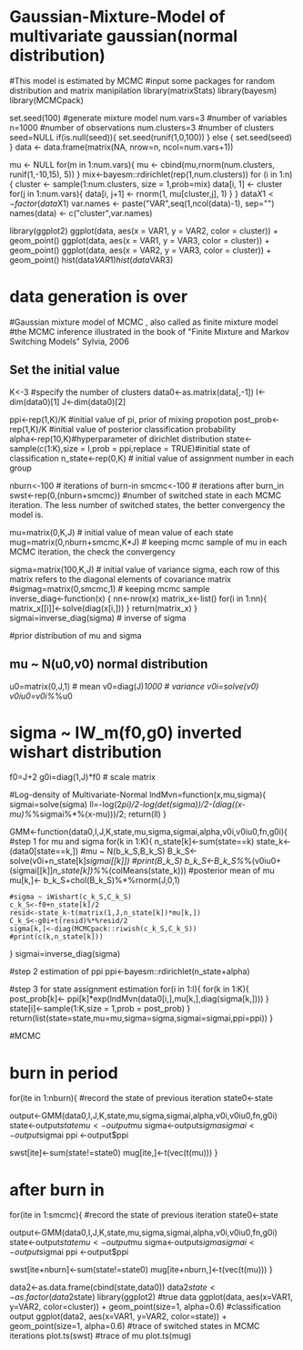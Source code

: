 # Gaussian-Mixture-Model of multivariate gaussian(normal distribution)
#This model is estimated by MCMC
#input some packages for random distribution and matrix manipilation
library(matrixStats)
library(bayesm)
library(MCMCpack)

set.seed(100)
#generate mixture model
num.vars=3  #number of variables
n=1000       #number of observations
num.clusters=3 #number of clusters
seed=NULL
if(is.null(seed)){
  set.seed(runif(1,0,100))
} else {
  set.seed(seed)
}
data <- data.frame(matrix(NA, nrow=n, ncol=num.vars+1))

mu <- NULL
for(m in 1:num.vars){
  mu <- cbind(mu,rnorm(num.clusters, runif(1,-10,15), 5))
}
mix<-bayesm::rdirichlet(rep(1,num.clusters))
for (i in 1:n) {
  cluster <- sample(1:num.clusters, size = 1,prob=mix)
  data[i, 1] <- cluster
  for(j in 1:num.vars){
    data[i, j+1] <- rnorm(1, mu[cluster,j], 1)
  }
}
data$X1 <- factor(data$X1)
var.names <- paste("VAR",seq(1,ncol(data)-1), sep="")
names(data) <- c("cluster",var.names)

library(ggplot2)
ggplot(data, aes(x = VAR1, y = VAR2, color = cluster)) + geom_point()
ggplot(data, aes(x = VAR1, y = VAR3, color = cluster)) + geom_point()
ggplot(data, aes(x = VAR2, y = VAR3, color = cluster)) + geom_point()
hist(data$VAR1)
hist(data$VAR3)
# data generation is over


#Gaussian mixture model of MCMC , also called as finite mixture model
#the MCMC inference illustrated in the book of "Finite Mixture and Markov Switching Models" Sylvia, 2006
## Set the initial value

K<-3 #specify the number of clusters
data0<-as.matrix(data[,-1])
I<-dim(data0)[1]
J<-dim(data0)[2]

ppi<-rep(1,K)/K #initial value of pi, prior of mixing propotion
post_prob<-rep(1,K)/K #initial value of posterior classification probability\
alpha<-rep(10,K)#hyperparameter of dirichlet distribution
state<-sample(c(1:K),size = I,prob = ppi,replace = TRUE)#initial state of classification
n_state<-rep(0,K) # initial value of assignment number in each group

  
nburn<-100 # iterations of burn-in
smcmc<-100 # iterations after burn_in
swst<-rep(0,(nburn+smcmc)) #number of switched state in each MCMC iteration. The less number of switched states, the better convergency the model is. 

mu=matrix(0,K,J)            # initial value of mean value of each state
mug=matrix(0,nburn+smcmc,K*J)       # keeping mcmc sample of mu in each MCMC iteration, the check the convergency

sigma=matrix(100,K,J)         # initial value of variance sigma, each row of this matrix refers to the diagonal elements of covariance matrix
#sigmag=matrix(0,smcmc,1)      # keeping mcmc sample  
inverse_diag<-function(x) {
  nn<-nrow(x)
  matrix_x<-list()
  for(i in 1:nn){
    matrix_x[[i]]<-solve(diag(x[i,]))
  }
  return(matrix_x)
}
sigmai=inverse_diag(sigma)  # inverse of sigma

#prior distribution of mu and sigma
##  mu ~ N(u0,v0)   normal distribution
u0=matrix(0,J,1)      # mean
v0=diag(J)*1000     # variance
v0i=solve(v0)
v0iu0=v0i%*%u0

#  sigma ~ IW_m(f0,g0)  inverted wishart distribution
f0=J+2
g0i=diag(1,J)*f0     # scale matrix 

#Log-density of Multivariate-Normal
lndMvn=function(x,mu,sigma){
  sigmai=solve(sigma)
  ll=-log(2*pi)/2-log(det(sigma))/2-(diag((x-mu)%*%sigmai%*%(x-mu)))/2;
  return(ll)
}

GMM<-function(data0,I,J,K,state,mu,sigma,sigmai,alpha,v0i,v0iu0,fn,g0i){
  #step 1 for mu and sigma
  for(k in 1:K){
    n_state[k]<-sum(state==k)
    state_k<-(data0[state==k,])
    #mu ~ N(b_k_S,B_k_S)
    B_k_S<-solve(v0i+n_state[k]*sigmai[[k]]) 
    #print(B_k_S)
    b_k_S<-B_k_S%*%(v0iu0+(sigmai[[k]]*n_state[k])%*%(colMeans(state_k))) #posterior mean of mu
    mu[k,]<- b_k_S+chol(B_k_S)%*%rnorm(J,0,1)
    
    #sigma ~ iWishart(c_k_S,C_k_S)
    c_k_S<-f0+n_state[k]/2
    resid<-state_k-t(matrix(1,J,n_state[k])*mu[k,])
    C_k_S<-g0i+t(resid)%*%resid/2
    sigma[k,]<-diag(MCMCpack::riwish(c_k_S,C_k_S))
    #print(c(k,n_state[k]))
  }
  sigmai=inverse_diag(sigma)
  
  #step 2 estimation of ppi
  ppi<-bayesm::rdirichlet(n_state+alpha)
  
  #step 3 for state assignment estimation
  for(i in 1:I){
    for(k in 1:K){
      post_prob[k]<- ppi[k]*exp(lndMvn(data0[i,],mu[k,],diag(sigma[k,])))
    }
    state[i]<-sample(1:K,size = 1,prob = post_prob) 
  }
  return(list(state=state,mu=mu,sigma=sigma,sigmai=sigmai,ppi=ppi))
}

#MCMC
# burn in period
for(ite in 1:nburn){
  #record the state of previous iteration
  state0<-state
 
  output<-GMM(data0,I,J,K,state,mu,sigma,sigmai,alpha,v0i,v0iu0,fn,g0i)
  state<-output$state
  mu   <-output$mu
  sigma<-output$sigma
  sigmai<-output$sigmai
  ppi  <-output$ppi
  
  swst[ite]<-sum(state!=state0)
  mug[ite,]<-t(vec(t(mu)))
}
# after burn in
for(ite in 1:smcmc){
  #record the state of previous iteration
  state0<-state
  
  output<-GMM(data0,I,J,K,state,mu,sigma,sigmai,alpha,v0i,v0iu0,fn,g0i)
  state<-output$state
  mu   <-output$mu
  sigma<-output$sigma
  sigmai<-output$sigmai
  ppi  <-output$ppi
  
  swst[ite+nburn]<-sum(state!=state0)
  mug[ite+nburn,]<-t(vec(t(mu)))
}

data2<-as.data.frame(cbind(state,data0))
data2$state<-as.factor(data2$state)
library(ggplot2)
#true data
ggplot(data, aes(x=VAR1, y=VAR2, color=cluster)) + 
  geom_point(size=1, alpha=0.6)
#classification output
ggplot(data2, aes(x=VAR1, y=VAR2, color=state)) + 
  geom_point(size=1, alpha=0.6)
#trace of switched states in MCMC iterations
plot.ts(swst)
#trace of mu
plot.ts(mug)
